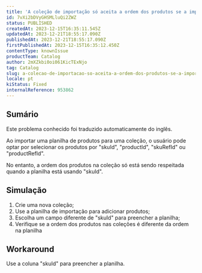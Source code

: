```yaml
---
title: 'A coleção de importação só aceita a ordem dos produtos se a importação for feita com base no "skuId"'
id: 7vXi2bDVyGHSMLluQi2ZWZ
status: PUBLISHED
createdAt: 2023-12-15T16:35:11.545Z
updatedAt: 2023-12-21T18:55:17.090Z
publishedAt: 2023-12-21T18:55:17.090Z
firstPublishedAt: 2023-12-15T16:35:12.450Z
contentType: knownIssue
productTeam: Catalog
author: 2mXZkbi0oi061KicTExNjo
tag: Catalog
slug: a-colecao-de-importacao-so-aceita-a-ordem-dos-produtos-se-a-importacao-for-feita-com-base-no-skuid
locale: pt
kiStatus: Fixed
internalReference: 953862
---
```


## Sumário

<div class="alert alert-info">
  <p>Este problema conhecido foi traduzido automaticamente do inglês.</p>
</div>


Ao importar uma planilha de produtos para uma coleção, o usuário pode optar por selecionar os produtos por "skuId", "productId", "skuRefId" ou "productRefId".

No entanto, a ordem dos produtos na coleção só está sendo respeitada quando a planilha está usando "skuId".

## Simulação



1. Crie uma nova coleção;
2. Use a planilha de importação para adicionar produtos;
3. Escolha um campo diferente de "skuId" para preencher a planilha;
4. Verifique se a ordem dos produtos nas coleções é diferente da ordem na planilha

## Workaround


Use a coluna "skuId" para preencher a planilha.





